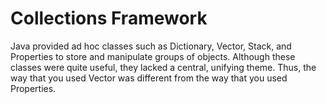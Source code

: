 # Collections Framework

Java provided ad hoc classes such as Dictionary, Vector, Stack, and Properties to store and manipulate groups of objects. Although these classes were quite useful, they lacked a central, unifying theme. Thus, the way that you used Vector was different from the way that you used Properties.